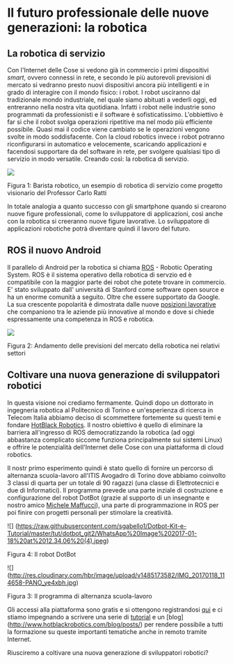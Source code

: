 # Il futuro professionale delle nuove generazioni: la robotica #

## La robotica di servizio ##
 
Con l'Internet delle Cose si vedono già in commercio i primi  dispositivi *smart*, ovvero connessi in rete, e secondo le più  autorevoli previsioni di mercato si vedranno presto nuovi dispositivi ancora più intelligenti e in grado di interagire con il mondo fisico: i robot.
I robot usciranno dal tradizionale mondo industriale, nel quale siamo abituati a vederli oggi, ed entreranno nella nostra vita quotidiana. Infatti i robot nelle industrie sono programmati da professionisti e il software è sofisticatissimo. L'obbiettivo è far si che il robot svolga operazioni ripetitive ma nel modo più efficiente possibile. Quasi mai il codice viene cambiato se le operazioni vengono svolte in modo soddisfacente. Con la cloud robotics invece i robot potranno riconfigurarsi in automatico e velocemente, scaricando applicazioni  e facendosi supportare da del software in rete, per svolgere qualsiasi tipo di servizio in modo versatile. Creando così: la robotica di servizio. 

![ ](http://images.milano.corriereobjects.it/methode_image/socialshare/2015/08/20/e1026e32-4752-11e5-aa5e-2130add6a46c.jpg)

Figura 1: Barista robotico, un esempio di robotica di servizio come progetto visionario del Professor Carlo Ratti


In totale analogia a quanto successo con gli smartphone quando si crearono nuove figure professionali, come lo sviluppatore di applicazioni, così anche con la robotica si creeranno nuove figure lavorative. Lo sviluppatore di applicazioni robotiche potrà diventare quindi il lavoro del futuro. 

## ROS il nuovo Android #

Il parallelo di Android per la robotica si chiama [ROS](http://wiki.ros.org/it) - Robotic Operating System. ROS è il sistema operativo della robotica di servzio ed è compatibile con la maggior parte dei robot che potete trovare in commercio. E' stato sviluppato dall' università di Stanford come software open source e ha un enorme comunità a seguito. Oltre che essere supportato da Google. La sua crescente popolarità è dimostrata dalle nuove [posizioni lavorative](http://www.ros.org/news/jobs/) che companiono tra le aziende più innovative al mondo e dove si chiede espressamente una competenza in ROS e robotica.

![](https://www.gminsights.com/assets/img/service-robotics-market-size.png)

Figura 2: Andamento delle previsioni del mercato della robotica nei relativi settori

## Coltivare una nuova generazione di sviluppatori robotici ##

In questa visione noi crediamo fermamente. Quindi dopo un dottorato in ingegneria robotica al Politecnico di Torino e un'esperienza di ricerca in Telecom Italia abbiamo deciso di scommettere fortemente su questi temi e fondare [HotBlack Robotics](www.hotblackrobotics.com). Il nostro obiettivo è quello di eliminare la barriera all'ingresso di ROS democratizzando la robotica (ad oggi abbastanza complicato siccome funziona principalmente sui sistemi Linux) e offrire le potenzialità dell'Internet delle Cose con una piattaforma di cloud robotics.

Il nostr primo esperimento quindi è stato quello di fornire un percorso di alternanza scuola-lavoro all'ITIS Avogadro di Torino dove abbiamo coinvolto 3 classi di quarta per un totale di 90 ragazzi (una classe di Elettrotecnici e due di Informatici). Il programma prevede una parte inziale di costruzione e configurazione del robot DotBot (grazie al supporto di un insegnante e nostro amico [Michele Maffucci](http://www.maffucci.it/)), una parte di programmazione in ROS per poi finire con progetti personali per stimolare la creatività.

![] (https://raw.githubusercontent.com/sgabello1/Dotbot-Kit-e-Tutorial/master/tut/dotbot_git2/WhatsApp%20Image%202017-01-18%20at%2012.34.06%20(4).jpeg) 

Figura 4: Il robot DotBot

![] (http://res.cloudinary.com/hbr/image/upload/v1485173582/IMG_20170118_114658-PANO_ye4xbh.jpg)

Figura 3: Il programma di alternanza scuola-lavoro

Gli accessi alla piattaforma sono gratis e si ottengono registrandosi [qui](http://www.hotblackrobotics.com/register) e ci stiamo impegnando a scrivere una serie di [tutorial](http://www.hotblackrobotics.com/forum/support) e un [blog] (http://www.hotblackrobotics.com/blog/posts/) per rendere possibile a tutti la formazione su queste importanti tematiche anche in remoto tramite Internet.

Riusciremo a coltivare una nuova generazione di sviluppatori robotici?


